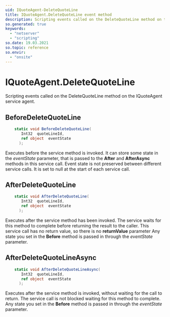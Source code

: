 ```yaml
---
uid: IQuoteAgent-DeleteQuoteLine
title: IQuoteAgent.DeleteQuoteLine event method
description: Scripting events called on the DeleteQuoteLine method on the IQuoteAgent service agent.
so.generated: true
keywords:
  - "netserver"
  - "scripting"
so.date: 19.03.2021
so.topic: reference
so.envir:
  - "onsite"
---
```

# IQuoteAgent.DeleteQuoteLine

Scripting events called on the <see cref='M:SuperOffice.CRM.Services.IQuoteAgent.DeleteQuoteLine'>DeleteQuoteLine</see> method on the <see cref='IQuoteAgent'>IQuoteAgent</see>  service agent.

## BeforeDeleteQuoteLine
```cs
    static void BeforeDeleteQuoteLine(
       Int32  quoteLineId,
       ref object  eventState
      );
```
Executes before the service method is invoked.
It can store some state in the *eventState* parameter, that is passed to the **After** and **AfterAsync** methods in this service call.
Event state is not preserved between different service calls. It is set to null at the start of each service call.
## AfterDeleteQuoteLine
```cs
    static void AfterDeleteQuoteLine(
       Int32  quoteLineId,
       ref object  eventState
      );
```
Executes after the service method has been invoked. The service waits for this method to complete before returning the result to the caller.
This service call has no return value, so there is no **returnValue** parameter
Any state you set in the **Before** method is passed in through the *eventState* parameter.
## AfterDeleteQuoteLineAsync
```cs
    static void AfterDeleteQuoteLineAsync(
       Int32  quoteLineId,
       ref object  eventState
      );
```
Executes after the service method is invoked, without waiting for the call to return.
The service call is not blocked waiting for this method to complete.
Any state you set in the **Before** method is passed in through the *eventState* parameter.

